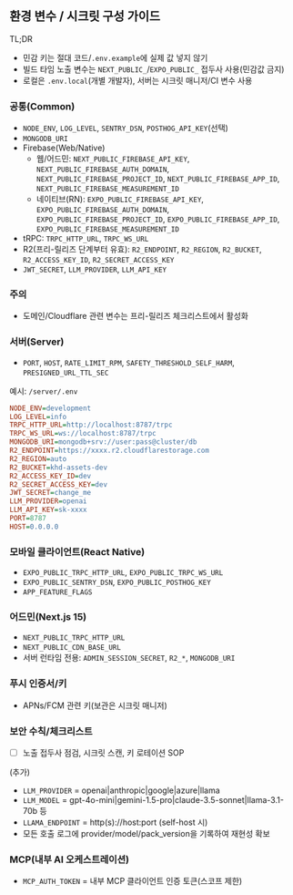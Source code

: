 ## 환경 변수 / 시크릿 구성 가이드

TL;DR
- 민감 키는 절대 코드/`.env.example`에 실제 값 넣지 않기
- 빌드 타임 노출 변수는 `NEXT_PUBLIC_`/`EXPO_PUBLIC_` 접두사 사용(민감값 금지)
- 로컬은 `.env.local`(개별 개발자), 서버는 시크릿 매니저/CI 변수 사용

### 공통(Common)
- `NODE_ENV`, `LOG_LEVEL`, `SENTRY_DSN`, `POSTHOG_API_KEY`(선택)
- `MONGODB_URI`
- Firebase(Web/Native)
  - 웹/어드민: `NEXT_PUBLIC_FIREBASE_API_KEY`, `NEXT_PUBLIC_FIREBASE_AUTH_DOMAIN`, `NEXT_PUBLIC_FIREBASE_PROJECT_ID`, `NEXT_PUBLIC_FIREBASE_APP_ID`, `NEXT_PUBLIC_FIREBASE_MEASUREMENT_ID`
  - 네이티브(RN): `EXPO_PUBLIC_FIREBASE_API_KEY`, `EXPO_PUBLIC_FIREBASE_AUTH_DOMAIN`, `EXPO_PUBLIC_FIREBASE_PROJECT_ID`, `EXPO_PUBLIC_FIREBASE_APP_ID`, `EXPO_PUBLIC_FIREBASE_MEASUREMENT_ID`
- tRPC: `TRPC_HTTP_URL`, `TRPC_WS_URL`
- R2(프리-릴리즈 단계부터 유효): `R2_ENDPOINT`, `R2_REGION`, `R2_BUCKET`, `R2_ACCESS_KEY_ID`, `R2_SECRET_ACCESS_KEY`
- `JWT_SECRET`, `LLM_PROVIDER`, `LLM_API_KEY`

### 주의
- 도메인/Cloudflare 관련 변수는 프리-릴리즈 체크리스트에서 활성화

### 서버(Server)
- `PORT`, `HOST`, `RATE_LIMIT_RPM`, `SAFETY_THRESHOLD_SELF_HARM`, `PRESIGNED_URL_TTL_SEC`

예시: `/server/.env`
```ini
NODE_ENV=development
LOG_LEVEL=info
TRPC_HTTP_URL=http://localhost:8787/trpc
TRPC_WS_URL=ws://localhost:8787/trpc
MONGODB_URI=mongodb+srv://user:pass@cluster/db
R2_ENDPOINT=https://xxxx.r2.cloudflarestorage.com
R2_REGION=auto
R2_BUCKET=khd-assets-dev
R2_ACCESS_KEY_ID=dev
R2_SECRET_ACCESS_KEY=dev
JWT_SECRET=change_me
LLM_PROVIDER=openai
LLM_API_KEY=sk-xxxx
PORT=8787
HOST=0.0.0.0
```

### 모바일 클라이언트(React Native)
- `EXPO_PUBLIC_TRPC_HTTP_URL`, `EXPO_PUBLIC_TRPC_WS_URL`
- `EXPO_PUBLIC_SENTRY_DSN`, `EXPO_PUBLIC_POSTHOG_KEY`
- `APP_FEATURE_FLAGS`

### 어드민(Next.js 15)
- `NEXT_PUBLIC_TRPC_HTTP_URL`
- `NEXT_PUBLIC_CDN_BASE_URL`
- 서버 런타임 전용: `ADMIN_SESSION_SECRET`, `R2_*`, `MONGODB_URI`

### 푸시 인증서/키
- APNs/FCM 관련 키(보관은 시크릿 매니저)

### 보안 수칙/체크리스트
- [ ] 노출 접두사 점검, 시크릿 스캔, 키 로테이션 SOP

(추가)
- `LLM_PROVIDER` = openai|anthropic|google|azure|llama
- `LLM_MODEL` = gpt-4o-mini|gemini-1.5-pro|claude-3.5-sonnet|llama-3.1-70b 등
- `LLAMA_ENDPOINT` = http(s)://host:port (self-host 시)
- 모든 호출 로그에 provider/model/pack_version을 기록하여 재현성 확보

### MCP(내부 AI 오케스트레이션)
- `MCP_AUTH_TOKEN` = 내부 MCP 클라이언트 인증 토큰(스코프 제한)
